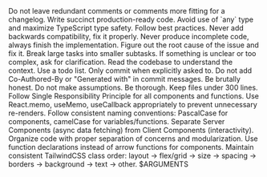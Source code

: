 <rules>
    <rule importance="critical">Do not leave redundant comments or comments more fitting for a changelog.</rule>
    <rule importance="critical">Write succinct production-ready code.</rule>
    <rule importance="critical">Avoid use of `any` type and maximize TypeScript type safety.</rule>
    <rule importance="critical">Follow best practices.</rule>
    <rule importance="critical">Never add backwards compatibility, fix it properly.</rule>
    <rule importance="critical">Never produce incomplete code, always finish the implementation.</rule>
    <rule importance="critical">Figure out the root cause of the issue and fix it.</rule>
    <rule importance="critical">Break large tasks into smaller subtasks.</rule>
    <rule importance="critical">If something is unclear or too complex, ask for clarification.</rule>
    <rule importance="critical">Read the codebase to understand the context.</rule>
    <rule importance="critical">Use a todo list.</rule>
    <rule importance="critical">Only commit when explicitly asked to.</rule>
    <rule importance="critical">Do not add Co-Authored-By or "Generated with" in commit messages.</rule>
    <rule importance="critical">Be brutally honest.</rule>
    <rule importance="critical">Do not make assumptions.</rule>
    <rule importance="critical">Be thorough.</rule>
    <rule importance="critical">Keep files under 300 lines.</rule>
    <rule importance="critical">Follow Single Responsibility Principle for all components and functions.</rule>
    <rule importance="critical">Use React.memo, useMemo, useCallback appropriately to prevent unnecessary re-renders.</rule>
    <rule importance="high">Follow consistent naming conventions: PascalCase for components, camelCase for variables/functions.</rule>
    <rule importance="high">Separate Server Components (async data fetching) from Client Components (interactivity).</rule>
    <rule importance="high">Organize code with proper separation of concerns and modularization.</rule>
    <rule importance="medium">Use function declarations instead of arrow functions for components.</rule>
    <rule importance="medium">Maintain consistent TailwindCSS class order: layout → flex/grid → size → spacing → borders → background → text → other.</rule>
</rules>
<task>
    $ARGUMENTS
</task>
